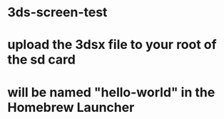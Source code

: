 # 3ds-screen-test
# upload the 3dsx file to your root of the sd card
# will be named "hello-world" in the Homebrew Launcher
